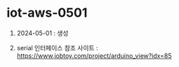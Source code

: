 # iot-aws-0501

1. 2024-05-01 : 생성

2. serial 인터페이스 참조 사이트 :
   https://www.jobtoy.com/project/arduino_view?idx=85
